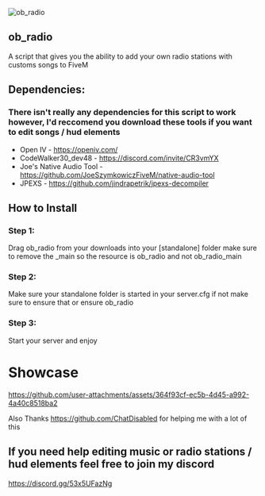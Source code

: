 ![ob_radio](https://github.com/user-attachments/assets/0f7175b3-08cc-450f-926f-88c628cab076)

## ob_radio
A script that gives you the ability to add your own radio stations with customs songs to FiveM

## Dependencies:

### There isn't really any dependencies for this script to work however, I'd reccomend you download these tools if you want to edit songs / hud elements
* Open IV - https://openiv.com/
* CodeWalker30_dev48 - https://discord.com/invite/CR3vmYX
* Joe's Native Audio Tool - https://github.com/JoeSzymkowiczFiveM/native-audio-tool
* JPEXS - https://github.com/jindrapetrik/jpexs-decompiler 

## How to Install

### Step 1: 

Drag ob_radio from your downloads into your [standalone] folder make sure to remove the _main so the resource is ob_radio and not ob_radio_main

### Step 2:

Make sure your standalone folder is started in your server.cfg if not make sure to ensure that or ensure ob_radio

### Step 3: 

Start your server and enjoy

# Showcase



https://github.com/user-attachments/assets/364f93cf-ec5b-4d45-a992-4a40c8518ba2

Also Thanks https://github.com/ChatDisabled for helping me with a lot of this



## If you need help editing music or radio stations / hud elements feel free to join my discord 
https://discord.gg/53x5UFazNg
